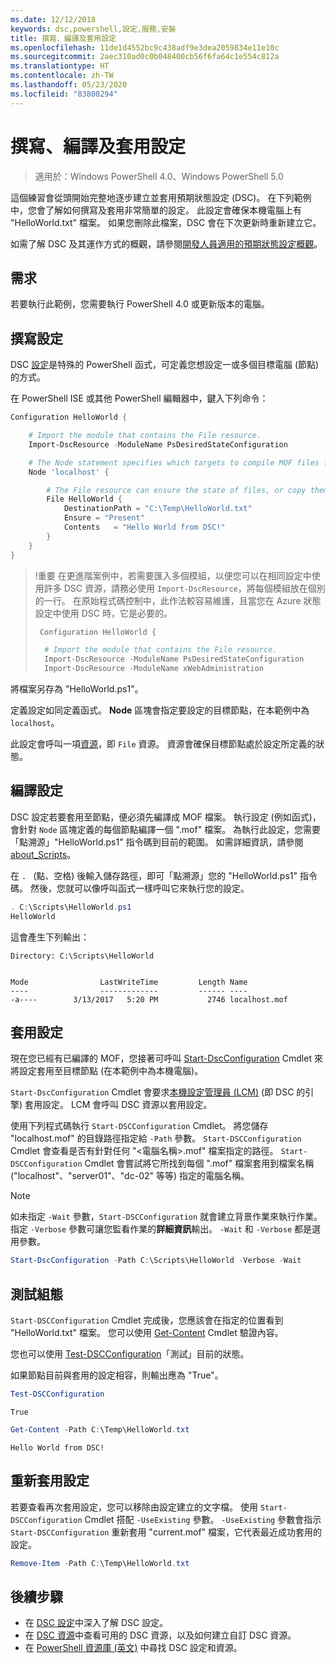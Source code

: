 ```yaml
---
ms.date: 12/12/2018
keywords: dsc,powershell,設定,服務,安裝
title: 撰寫、編譯及套用設定
ms.openlocfilehash: 11de1d4552bc9c438adf9e3dea2059834e11e10c
ms.sourcegitcommit: 2aec310ad0c0b048400cb56f6fa64c1e554c812a
ms.translationtype: HT
ms.contentlocale: zh-TW
ms.lasthandoff: 05/23/2020
ms.locfileid: "83808294"
---
```

# <a name="write-compile-and-apply-a-configuration"></a>撰寫、編譯及套用設定

> 適用於：Windows PowerShell 4.0、Windows PowerShell 5.0

這個練習會從頭開始完整地逐步建立並套用預期狀態設定 (DSC)。
在下列範例中，您會了解如何撰寫及套用非常簡單的設定。 此設定會確保本機電腦上有 "HelloWorld.txt" 檔案。 如果您刪除此檔案，DSC 會在下次更新時重新建立它。

如需了解 DSC 及其運作方式的概觀，請參閱[開發人員適用的預期狀態設定概觀](../overview/overview.md)。

## <a name="requirements"></a>需求

若要執行此範例，您需要執行 PowerShell 4.0 或更新版本的電腦。

## <a name="write-the-configuration"></a>撰寫設定

DSC [設定](configurations.md)是特殊的 PowerShell 函式，可定義您想設定一或多個目標電腦 (節點) 的方式。

在 PowerShell ISE 或其他 PowerShell 編輯器中，鍵入下列命令：

```powershell
Configuration HelloWorld {

    # Import the module that contains the File resource.
    Import-DscResource -ModuleName PsDesiredStateConfiguration

    # The Node statement specifies which targets to compile MOF files for, when this configuration is executed.
    Node 'localhost' {

        # The File resource can ensure the state of files, or copy them from a source to a destination with persistent updates.
        File HelloWorld {
            DestinationPath = "C:\Temp\HelloWorld.txt"
            Ensure = "Present"
            Contents   = "Hello World from DSC!"
        }
    }
}
```

> !重要 在更進階案例中，若需要匯入多個模組，以便您可以在相同設定中使用許多 DSC 資源，請務必使用 `Import-DscResource`，將每個模組放在個別的一行。
> 在原始程式碼控制中，此作法較容易維護，且當您在 Azure 狀態設定中使用 DSC 時，它是必要的。
>
> ```powershell
>  Configuration HelloWorld {
>
>   # Import the module that contains the File resource.
>   Import-DscResource -ModuleName PsDesiredStateConfiguration
>   Import-DscResource -ModuleName xWebAdministration
>
> ```

將檔案另存為 "HelloWorld.ps1"。

定義設定如同定義函式。 **Node** 區塊會指定要設定的目標節點，在本範例中為 `localhost`。

此設定會呼叫一項[資源](../resources/resources.md)，即 `File` 資源。 資源會確保目標節點處於設定所定義的狀態。

## <a name="compile-the-configuration"></a>編譯設定

DSC 設定若要套用至節點，便必須先編譯成 MOF 檔案。
執行設定 (例如函式)，會針對 `Node` 區塊定義的每個節點編譯一個 ".mof" 檔案。
為執行此設定，您需要「點溯源」"HelloWorld.ps1" 指令碼到目前的範圍。
如需詳細資訊，請參閱 [about_Scripts](/powershell/module/microsoft.powershell.core/about/about_scripts?view=powershell-6#script-scope-and-dot-sourcing)。

<!-- markdownlint-disable MD038 -->
在 `. ` (點、空格) 後輸入儲存路徑，即可「點溯源」您的 "HelloWorld.ps1" 指令碼。 然後，您就可以像呼叫函式一樣呼叫它來執行您的設定。
<!-- markdownlint-enable MD038 -->

```powershell
. C:\Scripts\HelloWorld.ps1
HelloWorld
```

這會產生下列輸出：

```output
Directory: C:\Scripts\HelloWorld


Mode                LastWriteTime         Length Name
----                -------------         ------ ----
-a----        3/13/2017   5:20 PM           2746 localhost.mof
```

## <a name="apply-the-configuration"></a>套用設定

現在您已經有已編譯的 MOF，您接著可呼叫 [Start-DscConfiguration](/powershell/module/psdesiredstateconfiguration/start-dscconfiguration) Cmdlet 來將設定套用至目標節點 (在本範例中為本機電腦)。

`Start-DscConfiguration` Cmdlet 會要求[本機設定管理員 (LCM)](../managing-nodes/metaConfig.md) (即 DSC 的引擎) 套用設定。
LCM 會呼叫 DSC 資源以套用設定。

使用下列程式碼執行 `Start-DSCConfiguration` Cmdlet。 將您儲存 "localhost.mof" 的目錄路徑指定給 `-Path` 參數。 `Start-DSCConfiguration` Cmdlet 會查看是否有針對任何 "\<電腦名稱\>.mof" 檔案指定的路徑。 `Start-DSCConfiguration` Cmdlet 會嘗試將它所找到每個 ".mof" 檔案套用到檔案名稱 ("localhost"、"server01"、"dc-02" 等等) 指定的電腦名稱。

> [!NOTE]
> 如未指定 `-Wait` 參數，`Start-DSCConfiguration` 就會建立背景作業來執行作業。 指定 `-Verbose` 參數可讓您監看作業的**詳細資訊**輸出。 `-Wait` 和 `-Verbose` 都是選用參數。

```powershell
Start-DscConfiguration -Path C:\Scripts\HelloWorld -Verbose -Wait
```

## <a name="test-the-configuration"></a>測試組態

`Start-DSCConfiguration` Cmdlet 完成後，您應該會在指定的位置看到 "HelloWorld.txt" 檔案。 您可以使用 [Get-Content](/powershell/module/microsoft.powershell.management/get-content) Cmdlet 驗證內容。

您也可以使用 [Test-DSCConfiguration](/powershell/module/psdesiredstateconfiguration/Test-DSCConfiguration)「測試」目前的狀態。

如果節點目前與套用的設定相容，則輸出應為 "True"。

```powershell
Test-DSCConfiguration
```

```output
True
```

```powershell
Get-Content -Path C:\Temp\HelloWorld.txt
```

```output
Hello World from DSC!
```

## <a name="re-applying-the-configuration"></a>重新套用設定

若要查看再次套用設定，您可以移除由設定建立的文字檔。 使用 `Start-DSCConfiguration` Cmdlet 搭配 `-UseExisting` 參數。 `-UseExisting` 參數會指示 `Start-DSCConfiguration` 重新套用 "current.mof" 檔案，它代表最近成功套用的設定。

```powershell
Remove-Item -Path C:\Temp\HelloWorld.txt
```

## <a name="next-steps"></a>後續步驟

- 在 [DSC 設定](configurations.md)中深入了解 DSC 設定。
- 在 [DSC 資源](../resources/resources.md)中查看可用的 DSC 資源，以及如何建立自訂 DSC 資源。
- 在 [PowerShell 資源庫 (英文)](https://www.powershellgallery.com/) 中尋找 DSC 設定和資源。
